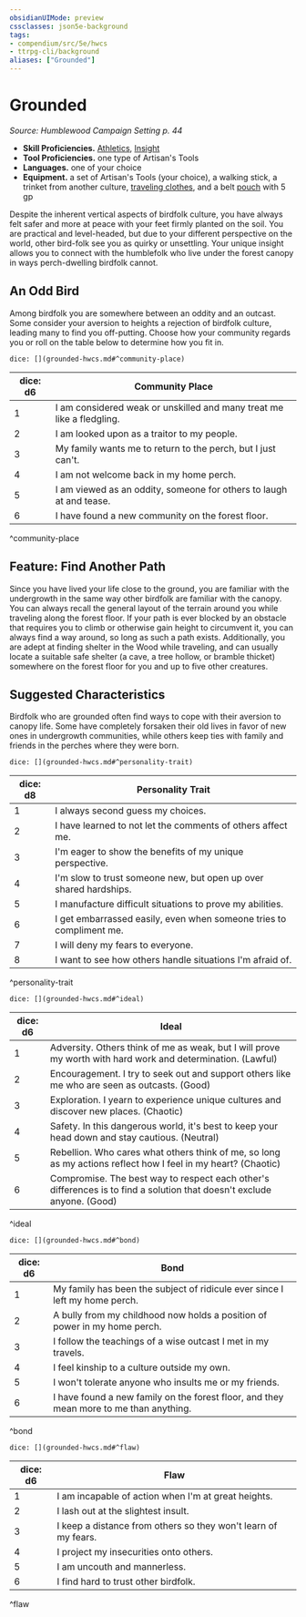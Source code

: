 ```yaml
---
obsidianUIMode: preview
cssclasses: json5e-background
tags:
- compendium/src/5e/hwcs
- ttrpg-cli/background
aliases: ["Grounded"]
---
```

# Grounded
*Source: Humblewood Campaign Setting p. 44*  

- **Skill Proficiencies.** [Athletics](/3-Mechanics/CLI/rules/skills.md#Athletics), [Insight](/3-Mechanics/CLI/rules/skills.md#Insight)  
- **Tool Proficiencies.** one type of Artisan's Tools  
- **Languages.** one of your choice  
- **Equipment.** a set of Artisan's Tools (your choice), a walking stick, a trinket from another culture, [traveling clothes](/3-Mechanics/CLI/items/travelers-clothes.md), and a belt [pouch](/3-Mechanics/CLI/items/pouch.md) with 5 gp   

Despite the inherent vertical aspects of birdfolk culture, you have always felt safer and more at peace with your feet firmly planted on the soil. You are practical and level-headed, but due to your different perspective on the world, other bird-folk see you as quirky or unsettling. Your unique insight allows you to connect with the humblefolk who live under the forest canopy in ways perch-dwelling birdfolk cannot.

## An Odd Bird

Among birdfolk you are somewhere between an oddity and an outcast. Some consider your aversion to heights a rejection of birdfolk culture, leading many to find you off-putting. Choose how your community regards you or roll on the table below to determine how you fit in.

`dice: [](grounded-hwcs.md#^community-place)`

| dice: d6 | Community Place |
|----------|-----------------|
| 1 | I am considered weak or unskilled and many treat me like a fledgling. |
| 2 | I am looked upon as a traitor to my people. |
| 3 | My family wants me to return to the perch, but I just can't. |
| 4 | I am not welcome back in my home perch. |
| 5 | I am viewed as an oddity, someone for others to laugh at and tease. |
| 6 | I have found a new community on the forest floor. |
^community-place

## Feature: Find Another Path

Since you have lived your life close to the ground, you are familiar with the undergrowth in the same way other birdfolk are familiar with the canopy. You can always recall the general layout of the terrain around you while traveling along the forest floor. If your path is ever blocked by an obstacle that requires you to climb or otherwise gain height to circumvent it, you can always find a way around, so long as such a path exists. Additionally, you are adept at finding shelter in the Wood while traveling, and can usually locate a suitable safe shelter (a cave, a tree hollow, or bramble thicket) somewhere on the forest floor for you and up to five other creatures.

## Suggested Characteristics

Birdfolk who are grounded often find ways to cope with their aversion to canopy life. Some have completely forsaken their old lives in favor of new ones in undergrowth communities, while others keep ties with family and friends in the perches where they were born.

`dice: [](grounded-hwcs.md#^personality-trait)`

| dice: d8 | Personality Trait |
|----------|-------------------|
| 1 | I always second guess my choices. |
| 2 | I have learned to not let the comments of others affect me. |
| 3 | I'm eager to show the benefits of my unique perspective. |
| 4 | I'm slow to trust someone new, but open up over shared hardships. |
| 5 | I manufacture difficult situations to prove my abilities. |
| 6 | I get embarrassed easily, even when someone tries to compliment me. |
| 7 | I will deny my fears to everyone. |
| 8 | I want to see how others handle situations I'm afraid of. |
^personality-trait

`dice: [](grounded-hwcs.md#^ideal)`

| dice: d6 | Ideal |
|----------|-------|
| 1 | Adversity. Others think of me as weak, but I will prove my worth with hard work and determination. (Lawful) |
| 2 | Encouragement. I try to seek out and support others like me who are seen as outcasts. (Good) |
| 3 | Exploration. I yearn to experience unique cultures and discover new places. (Chaotic) |
| 4 | Safety. In this dangerous world, it's best to keep your head down and stay cautious. (Neutral) |
| 5 | Rebellion. Who cares what others think of me, so long as my actions reflect how I feel in my heart? (Chaotic) |
| 6 | Compromise. The best way to respect each other's differences is to find a solution that doesn't exclude anyone. (Good) |
^ideal

`dice: [](grounded-hwcs.md#^bond)`

| dice: d6 | Bond |
|----------|------|
| 1 | My family has been the subject of ridicule ever since I left my home perch. |
| 2 | A bully from my childhood now holds a position of power in my home perch. |
| 3 | I follow the teachings of a wise outcast I met in my travels. |
| 4 | I feel kinship to a culture outside my own. |
| 5 | I won't tolerate anyone who insults me or my friends. |
| 6 | I have found a new family on the forest floor, and they mean more to me than anything. |
^bond

`dice: [](grounded-hwcs.md#^flaw)`

| dice: d6 | Flaw |
|----------|------|
| 1 | I am incapable of action when I'm at great heights. |
| 2 | I lash out at the slightest insult. |
| 3 | I keep a distance from others so they won't learn of my fears. |
| 4 | I project my insecurities onto others. |
| 5 | I am uncouth and mannerless. |
| 6 | I find hard to trust other birdfolk. |
^flaw